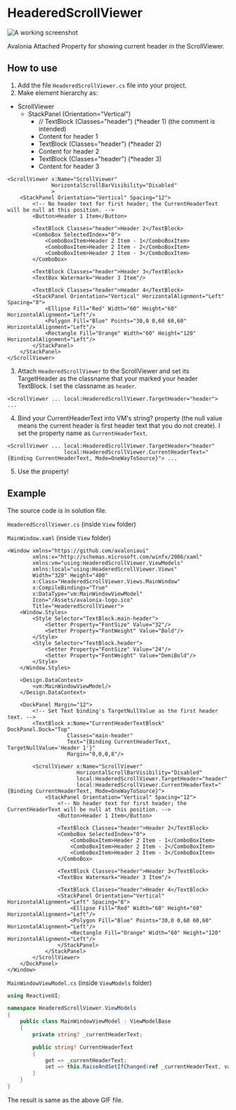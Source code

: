 # HeaderedScrollViewer

![A working screenshot](https://user-images.githubusercontent.com/63503910/179910832-e302c691-2809-4c33-ab40-90e490133da3.gif)

Avalonia Attached Property for showing current header in the ScrollViewer.

## How to use

1. Add the file `HeaderedScrollViewer.cs` file into your project.
2. Make element hierarchy as:
- ScrollViewer
  - StackPanel (Orientation="Vertical")
    - // TextBlock (Classes="header") (*header 1) (the comment is intended)
    - Content for header 1
    - TextBlock (Classes="header") (*header 2)
    - Content for header 2
    - TextBlock (Classes="header") (*header 3)
    - Content for header 3
    
```xaml
<ScrollViewer x:Name="ScrollViewer"
              HorizontalScrollBarVisibility="Disabled" 
              >
    <StackPanel Orientation="Vertical" Spacing="12">
        <!-- No header text for first header; the CurrentHeaderText will be null at this position. -->
        <Button>Header 1 Item</Button>
        
        <TextBlock Classes="header">Header 2</TextBlock>
        <ComboBox SelectedIndex="0">
            <ComboBoxItem>Header 2 Item - 1</ComboBoxItem>
            <ComboBoxItem>Header 2 Item - 2</ComboBoxItem>
            <ComboBoxItem>Header 2 Item - 3</ComboBoxItem>
        </ComboBox>
        
        <TextBlock Classes="header">Header 3</TextBlock>
        <TextBox Watermark="Header 3 Item"/>
        
        <TextBlock Classes="header">Header 4</TextBlock>
        <StackPanel Orientation="Vertical" HorizontalAlignment="Left" Spacing="8">
            <Ellipse Fill="Red" Width="60" Height="60" HorizontalAlignment="Left"/>
            <Polygon Fill="Blue" Points="30,0 0,60 60,60" HorizontalAlignment="Left"/>
            <Rectangle Fill="Orange" Width="60" Height="120" HorizontalAlignment="Left"/>
        </StackPanel>
    </StackPanel>
</ScrollViewer>
```

3. Attach `HeaderedScrollViewer` to the ScrollViewer and set its TargetHeader as the classname that your marked your header TextBlock. I set the classname as `header`.

```xaml
<ScrollViewer ... local:HeaderedScrollViewer.TargetHeader="header"> ...
```
              
4. Bind your CurrentHeaderText into VM's string? property (the null value means the current header is first header text that you do not create). I set the property name as `CurrentHeaderText`.

```xaml
<ScrollViewer ... local:HeaderedScrollViewer.TargetHeader="header" 
                  local:HeaderedScrollViewer.CurrentHeaderText="{Binding CurrentHeaderText, Mode=OneWayToSource}"> ...
```

5. Use the property!

## Example

The source code is in solution file.

`HeaderedScrollViewer.cs` (inside `View` folder)

`MainWindow.xaml` (inside `View` folder)
```xaml
<Window xmlns="https://github.com/avaloniaui"
        xmlns:x="http://schemas.microsoft.com/winfx/2006/xaml"
        xmlns:vm="using:HeaderedScrollViewer.ViewModels"
        xmlns:local="using:HeaderedScrollViewer.Views"
        Width="320" Height="400"
        x:Class="HeaderedScrollViewer.Views.MainWindow"
        x:CompileBindings="True"
        x:DataType="vm:MainWindowViewModel"
        Icon="/Assets/avalonia-logo.ico"
        Title="HeaderedScrollViewer">
    <Window.Styles>
        <Style Selector="TextBlock.main-header">
            <Setter Property="FontSize" Value="32"/>
            <Setter Property="FontWeight" Value="Bold"/>
        </Style>
        <Style Selector="TextBlock.header">
            <Setter Property="FontSize" Value="24"/>
            <Setter Property="FontWeight" Value="DemiBold"/>
        </Style>
    </Window.Styles>

    <Design.DataContext>
        <vm:MainWindowViewModel/>
    </Design.DataContext>

    <DockPanel Margin="12">
        <!-- Set Text binding's TargetNullValue as the first header text. -->
        <TextBlock x:Name="CurrentHeaderTextBlock" DockPanel.Dock="Top" 
                   Classes="main-header"
                   Text="{Binding CurrentHeaderText, TargetNullValue='Header 1'}"
                   Margin="0,0,0,8"/>
        
        <ScrollViewer x:Name="ScrollViewer"
                      HorizontalScrollBarVisibility="Disabled" 
                      local:HeaderedScrollViewer.TargetHeader="header"
                      local:HeaderedScrollViewer.CurrentHeaderText="{Binding CurrentHeaderText, Mode=OneWayToSource}">
            <StackPanel Orientation="Vertical" Spacing="12">
                <!-- No header text for first header; the CurrentHeaderText will be null at this position. -->
                <Button>Header 1 Item</Button>
                
                <TextBlock Classes="header">Header 2</TextBlock>
                <ComboBox SelectedIndex="0">
                    <ComboBoxItem>Header 2 Item - 1</ComboBoxItem>
                    <ComboBoxItem>Header 2 Item - 2</ComboBoxItem>
                    <ComboBoxItem>Header 2 Item - 3</ComboBoxItem>
                </ComboBox>
                
                <TextBlock Classes="header">Header 3</TextBlock>
                <TextBox Watermark="Header 3 Item"/>
                
                <TextBlock Classes="header">Header 4</TextBlock>
                <StackPanel Orientation="Vertical" HorizontalAlignment="Left" Spacing="8">
                    <Ellipse Fill="Red" Width="60" Height="60" HorizontalAlignment="Left"/>
                    <Polygon Fill="Blue" Points="30,0 0,60 60,60" HorizontalAlignment="Left"/>
                    <Rectangle Fill="Orange" Width="60" Height="120" HorizontalAlignment="Left"/>
                </StackPanel>
            </StackPanel>
        </ScrollViewer>
    </DockPanel>
</Window>

```

`MainWindowViewModel.cs` (inside `ViewModels` folder)
```c#
using ReactiveUI;

namespace HeaderedScrollViewer.ViewModels
{
    public class MainWindowViewModel : ViewModelBase
    {
        private string? _currentHeaderText;

        public string? CurrentHeaderText
        {
            get => _currentHeaderText;
            set => this.RaiseAndSetIfChanged(ref _currentHeaderText, value);
        }
    }
}
```

The result is same as the above GIF file.
